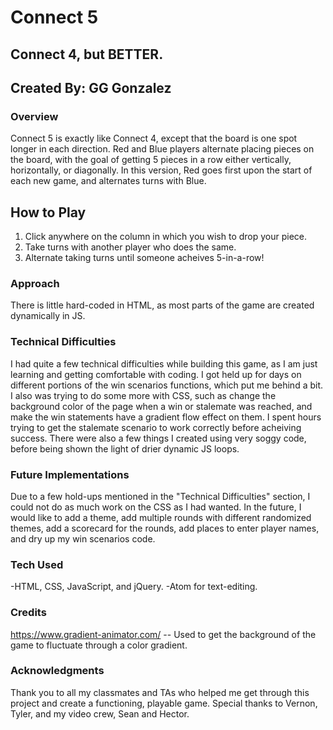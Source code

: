 # Connect 5
## Connect 4, but BETTER.
## Created By: GG Gonzalez

### Overview
  Connect 5 is exactly like Connect 4, except that the board is one spot longer in each direction. Red and Blue players alternate placing pieces on the board, with the goal of getting 5 pieces in a row either vertically, horizontally, or diagonally. In this version, Red goes first upon the start of each new game, and alternates turns with Blue.



## How to Play
  1. Click anywhere on the column in which you wish to drop your piece.
  1. Take turns with another player who does the same.
  1. Alternate taking turns until someone acheives 5-in-a-row!
  
### Approach
  There is little hard-coded in HTML, as most parts of the game are created dynamically in JS.
  
### Technical Difficulties
  I had quite a few technical difficulties while building this game, as I am just learning and getting comfortable with coding. I got held up for days on different portions of the win scenarios functions, which put me behind a bit. I also was trying to do some more with CSS, such as change the background color of the page when a win or stalemate was reached, and make the win statements have a gradient flow effect on them. I spent hours trying to get the stalemate scenario to work correctly before acheiving success. There were also a few things I created using very soggy code, before being shown the light of drier dynamic JS loops.

### Future Implementations
  Due to a few hold-ups mentioned in the "Technical Difficulties" section, I could not do as much work on the CSS as I had wanted. In the future, I would like to add a theme, add multiple rounds with different randomized themes, add a scorecard for the rounds, add places to enter player names, and dry up my win scenarios code.

### Tech Used
  -HTML, CSS, JavaScript, and jQuery.
  -Atom for text-editing.
  
### Credits
https://www.gradient-animator.com/ -- Used to get the background of the game to fluctuate through a color gradient.

### Acknowledgments
  Thank you to all my classmates and TAs who helped me get through this project and create a functioning, playable game. Special thanks to Vernon, Tyler, and my video crew, Sean and Hector.
